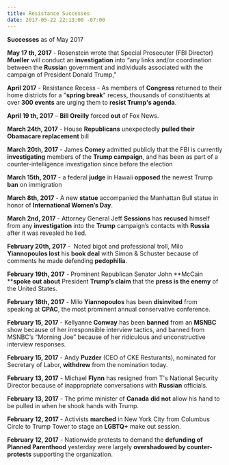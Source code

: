 ```yaml
---
title: Resistance Successes
date: 2017-05-22 22:13:00 -07:00
---
```


**Successes** as of May 2017

**May 17 th, 2017** - Rosenstein wrote that Special Prosecuter (FBI Director) **Mueller** will conduct an **investigation** into “any links and/or coordination between the **Russia**n government and individuals associated with the campaign of President Donald Trump,” 

**April 2017** - Resistance Recess - As members of **Congress** returned to their home districts for a "**spring break**" recess, thousands of constituents at over **300 events** are urging them to **resist Trump's agenda**.

**April 19 th, 2017** – **Bill Oreilly** forced **out** of Fox News.

**March 24th, 2017** - House **Republicans** unexpectedly **pulled their Obamacare replacement** bill  

**March 20th, 2017** - James **Comey** admitted publicly that the FBI is currently **investigating** members of the **Trump campaign**, and has been as part of a counter-intelligence investigation since before the election 

**March 15th, 2017** - a federal **judge** in Hawaii **opposed** the newest Trump **ban** on immigration 

**March 8th, 2017** - A new **statue** accompanied the Manhattan Bull statue in honor of **International Women’s Day**.  

**March 2nd, 2017** - Attorney General Jeff **Sessions** has **recused** himself from any **investigation** into the **Trump** campaign’s contacts with **Russia** after it was revealed he lied.

**February 20th, 2017** -  Noted bigot and professional troll, Milo **Yiannopoulos lost** his **book deal** with Simon & Schuster because of comments he made defending **pedophilia**. 

**February 19th, 2017** - Prominent Republican Senator John **McCain ****spoke out about** President **Trump’s claim** that the **press is the enemy** of the United States. 

**February 18th, 2017** - Milo **Yiannopoulos** has been **disinvited** from speaking at **CPAC**, the most prominent annual conservative conference. 

**February 15, 2017** - Kellyanne **Conway** has been **banned** from an **MSNBC** show because of her irresponsible interview tactics, and banned from MSNBC’s “Morning Joe” because of her ridiculous and unconstructive interview responses. 

**February 15, 2017** - Andy **Puzder** (CEO of CKE Resturants), nominated for Secretary of Labor, **withdrew** from the nomination today. 

**February 13, 2017** - Michael **Flynn** has resigned from T's National Security Director because of inappropriate conversations with **Russian** officials.

**February 13, 2017** - The prime minister of **Canada** **did not** allow his hand to be pulled in when he shook hands with Trump.

**February 12, 2017** - Activists **marched** in New York City from Columbus Circle to Trump Tower to stage an **LGBTQ+** make out session.

**February 12, 2017** - Nationwide protests to demand the **defunding of Planned Parenthood** yesterday were largely **overshadowed by counter-protests** supporting the organization.


